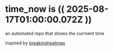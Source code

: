 # time_now is (( 2025-08-17T01:00:00.072Z ))

an automated repo that shows the currnent time

inspired by [breakingheatmap](https://github.com/breakingheatmap/breakingheatmap)